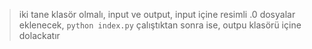 > iki tane klasör olmalı, input ve output, input içine resimli .0 dosyalar eklenecek, `python index.py` çalıştıktan sonra ise, outpu klasörü içine dolackatır
